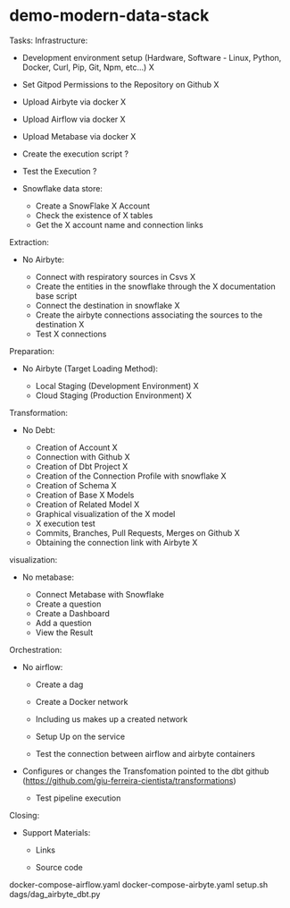# demo-modern-data-stack

Tasks: 
Infrastructure:

- Development environment setup (Hardware, Software - Linux, Python, Docker, Curl, Pip, Git, Npm, etc...) X

- Set Gitpod Permissions to the Repository on Github X

- Upload Airbyte via docker X

- Upload Airflow via docker X

- Upload Metabase via docker X

- Create the execution script ?

- Test the Execution ?

- Snowflake data store:
    
    - Create a SnowFlake X Account
    - Check the existence of X tables
    - Get the X account name and connection links


Extraction:

- No Airbyte:

    - Connect with respiratory sources in Csvs X
    - Create the entities in the snowflake through the X documentation base script
    - Connect the destination in snowflake X
    - Create the airbyte connections associating the sources to the destination X
    - Test X connections


Preparation:

- No Airbyte (Target Loading Method):

    - Local Staging (Development Environment) X
    - Cloud Staging (Production Environment) X


Transformation:

- No Debt:

    - Creation of Account X
    - Connection with Github X
    - Creation of Dbt Project X
    - Creation of the Connection Profile with snowflake X
    - Creation of Schema X
    - Creation of Base X Models
    - Creation of Related Model X
    - Graphical visualization of the X model
    - X execution test
    - Commits, Branches, Pull Requests, Merges on Github X
    - Obtaining the connection link with Airbyte X


visualization:

- No metabase:

    - Connect Metabase with Snowflake
    - Create a question
    - Create a Dashboard
    - Add a question
    - View the Result


Orchestration:

- No airflow:

    - Create a dag

    - Create a Docker network

    - Including us makes up a created network

    - Setup Up on the service

    - Test the connection between airflow and airbyte containers

- Configures or changes the Transfomation pointed to the dbt github (https://github.com/giu-ferreira-cientista/transformations)

    - Test pipeline execution


Closing:

- Support Materials:

    - Links

    - Source code

docker-compose-airflow.yaml
docker-compose-airbyte.yaml
setup.sh
dags/dag_airbyte_dbt.py